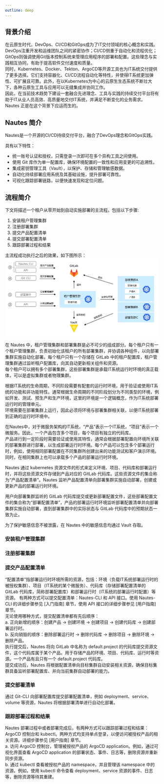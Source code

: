 ```yaml
---
outline: deep
---
```

## 背景介绍

在云原生时代，DevOps、CI/CD和GitOps成为了IT交付领域的核心概念和实践。DevOps注重开发和运维团队之间的紧密协作；CI/CD侧重于自动化和流程优化；GitOps则强调使用Git版本控制系统来管理应用程序的部署和配置。这些理念与实践相互协同，有助于提高软件交付速度和质量。  
同时，Kubernetes、Docker、Tekton、ArgoCD等开源工具也为IT系统交付提供了更多选择。它们支持容器化、CI/CD流程自动化等特性，并使得IT系统更加弹性、可扩展且可靠。此外，在以Kubernetes为中心的云原生生态系统不断壮大下，各种云原生工具与应用可以无缝集成并协同工作。  
因此，在当前技术趋势下建设一套融合先进理念、工具与实践的持续交付平台将有助于IT从业人员高效、高质量地交付IT系统，并满足不断变化的业务需求。  
Nautes 正是在这个背景下应运而生的。

## Nautes 简介
Nautes是一个开源的CI/CD持续交付平台，融合了DevOps理念和GitOps实践。

具有以下特性：
- 统一账号认证和授权，只需登录一次即可在多个异构工具之间使用。
- 使用 Git 库作为单一配置库，确保环境配置的一致性和应用变更的可追溯性。
- 集成密钥管理工具（Vault），以保护、存储和管理敏感数据。
- 自动化持续部署应用系统及其基础设施，提升部署可靠性。
- 可视化跟踪部署链路，以便快速发现和定位问题。

## 流程简介
下文将描述一个租户从零开始到自动实施部署的主流程。包括以下步骤:
1. 安装租户管理集群
2. 注册部署集群
3. 提交产品配置清单
4. 提交部署配置清单
5. 跟踪部署过程和结果

主流程成功执行之后的效果，如下图所示：
![directive syntax graph](./../images/user-guide-overview-1.png)

在 Nautes 中，租户管理集群和部署集群是必不可少的组成部分。每个租户只有一个租户管理集群，负责初始化该租户的所有部署集群，并协调各种组件，以向部署集群实施自动化部署。每个租户只有一个存储在 GitLab 中的租户配置库，租户管理集群通过监听租户配置库，向其自动更新相关组件和资源。  
每个租户可以拥有多个部署集群，这些部署集群是承载IT系统运行时环境的真正载体，可以是虚拟集群或者物理集群。  

根据IT系统的生命周期，不同阶段需要有配套的运行时环境，用于验证或使用IT系统的功能和非功能特性。通常根据生命周期的不同阶段划分为不同类型的环境，例如开发、测试、预生产和生产环境，这里的环境是一个逻辑概念，作为IT系统部署运行时的管理单元。  
环境需要在部署集群上运行，因此必须将环境与部署集群相关联，以便IT系统部署到正确的运行时环境中。  

在Nautes中，对于微服务架构的IT系统，“产品”表示一个IT系统，“项目”表示一个微服务。因此，一个产品包含多个项目，每个项目有独立的代码库。  
产品进行到一定阶段时需要验证或使用其特性，通常会根据部署配置向环境所关联的部署集群进行部署，以生成部署运行时环境。每个产品可以包含多个部署运行时，例如，使用相同部署配置在不同集群所创建出来的功能测试和客户演示环境。同时，在相同集群上也可以承载多个产品的部署运行时环境。    

Nautes 通过 kubernetes 资源文件的形式来定义环境、项目、代码库和部署运行时，并将这些资源文件存储到产品对应的 GitLab 代码库。这些资源文件的集合称为“产品配置清单”。Nautes 监听产品配置清单向部署集群实施自动部署，创建或更新产品的部署运行时环境。  

用户向部署集群监听的 GitLab 代码库提交或更新部署配置文件，这些部署配置文件的集合称为“部署配置清单”，产品的部署运行时环境监听部署配置清单并向部署集群实施自动部署，直到部署集群中的实际状态与 GitLab 代码库中的预期状态一致为止。  

为了保护敏感信息不被泄露，在 Nautes 中的敏感信息均通过 Vault 存取。    

### 安装租户管理集群

### 注册部署集群

### 提交产品配置清单

“配置清单”指部署运行时环境所需的资源，包括：环境（负载IT系统部署运行时的被授权集群）、项目（IT系统的某个微服务）、代码库（存储部署配置清单的 GitLab 代码库，简称部署配置库）和部署运行时（IT系统的部署运行时配置）等资源。 
有两种方式可以提交配置清单：Nautes-CLI 和 API 接口。使用 Nautes-CLI 的详细步骤参见 [入门指南] 章节，使用 API 接口的详细步骤参见 [用户指南] 章节。  
无论使用哪种方式，提交配置清单都有先后顺序：  
   a. 正向新增的顺序：创建产品 -> 创建环境 ->  创建项目 -> 创建代码库 -> 创建部署运行时。  
   b. 反向销毁的顺序：删除部署运行时 -> 删除代码库 -> 删除项目 -> 删除环境 -> 删除产品。    
执行提交后，Nautes 将向 GitLab 中名称为 default.project 的代码库提交资源文件，这个代码库属于某个产品，用于存储产品的环境、项目、代码库、运行时等资源。一个产品有且只有一个 default.project 代码库。  
提交成功后，Nautes 将根据配置清单向目标集群自动安装相关资源，确保目标集群具备监听部署配置库、并向当前集群自动部署的能力。

### 提交部署清单 
通过 Git-CLI 向部署配置库提交部署配置清单，例如 deployment、service、volume 等资源，Nautes 将根据部署清单进行自动化部署。

### 跟踪部署过程和结果  
Nautes 部署过程中或者部署完成后，有两种方式可以跟踪部署过程和结果：ArgoCD 控制台和 kubectl。两种方式均支持单点登录，以便访问被授权产品的相关资源。详细步骤参见 [用户指南] 章节。  
   a. 访问 ArgoCD 控制台，管理被授权产品的 ArgoCD application。例如，通过可视化界面查看 ArgoCD application 的部署状态、事件、日志等，删除资源并重新同步资源。  
   b. 通过 kubectl 查看被授权产品的 namespace，并且管理该 namespace 中的资源。例如，使用 kubectl 命令查看 deployment、service 资源的事件、日志等，删除资源等待其重建。